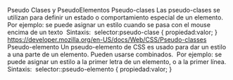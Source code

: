 Pseudo Clases y PseudoElementos
Pseudo-clases
Las pseudo-clases se utilizan para definir un estado o comportamiento especial de un elemento.
​
Por ejemplo: se puede asignar un estilo cuando se pasa con el mouse encima de un texto
​
Sintaxis:
​
selector:pseudo-clase {
propiedad:valor;
}
​
​
​
https://developer.mozilla.org/en-US/docs/Web/CSS/Pseudo-classes
​
Pseudo-elemento
Un pseudo-elemento de CSS es usado para dar un estilo a una parte de un elemento. Pueden usarse combinados.
​
Por ejemplo: se puede asignar un estilo a la primer letra de un elemento, o a la primer línea.
​
Sintaxis:
​
selector::pseudo-elemento {
propiedad:valor;
}
​
​
